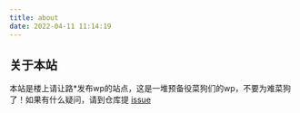 ```yaml
---
title: about
date: 2022-04-11 11:14:19
---
```


## 关于本站
本站是楼上请让路*发布wp的站点，这是一堆预备役菜狗们的wp，不要为难菜狗了！如果有什么疑问，请到仓库提
[issue](https://github.com/polishing-labs/wp_blog/issues)

